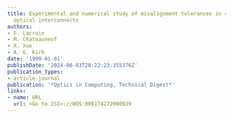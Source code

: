 ```yaml
---
title: Experimental and numerical study of misalignment tolerances in clustered free-space
  optical interconnects
authors:
- F. Lacroix
- M. Chateauneuf
- X. Xue
- A. G. Kirk
date: '1999-01-01'
publishDate: '2024-06-03T20:22:23.355376Z'
publication_types:
- article-journal
publication: '*Optics in Computing, Technical Digest*'
links:
- name: URL
  url: <Go to ISI>://WOS:000174272000039
---
```

